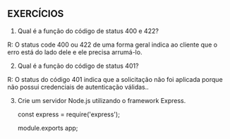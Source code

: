 #

## EXERCÍCIOS

1. Qual é a função do código de status 400 e 422?

R: O status code 400 ou 422 de uma forma geral indica ao cliente que o erro está do lado dele e ele precisa arrumá-lo.

2. Qual é a função do código de status 401?

R: O status do código 401 indica que a solicitação não foi aplicada porque não possui credenciais de autenticação válidas..

3. Crie um servidor Node.js utilizando o framework Express.

    const express = require('express');

    module.exports app;